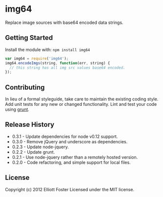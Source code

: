 # img64

Replace image sources with base64 encoded data strings.

## Getting Started
Install the module with: `npm install img64`

```javascript
var img64 = require('img64');
img64.encodeImgs(string, function(err, string) {
  // this string has all img src values base64 encoded.
});
```

## Contributing
In lieu of a formal styleguide, take care to maintain the existing coding style. Add unit tests for any new or changed functionality. Lint and test your code using [grunt](https://github.com/cowboy/grunt).

## Release History
* 0.3.1 - Update dependencies for node v0.12 support.
* 0.3.0 - Remove jQuery and underscore as dependencies.
* 0.2.3 - Update node-jquery.
* 0.2.2 - Update grunt.
* 0.2.1 - Use node-jquery rather than a remotely hosted version.
* 0.2.0 - Code refactoring, and simple support for local files.

## License
Copyright (c) 2012 Elliott Foster
Licensed under the MIT license.

